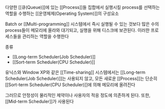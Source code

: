
다양한 [[큐(Queue)]]에 있는 [[Process]]들 집합에서 실행시킬 process를 선택하는 역할을 수행하는 [[운영체제(Operating System)]]의 구성요소

Batch or [[Multi-programming]] 시스템에서 즉시 실행될 수 있는 것보다 많은 수의 process들이 메모리에 올라와 대기되고, 실행을 위해 디스크에 보관된다. 이러한 프로세스들을 관리하는 역할을 수행한다

종류
+ [[Long-term Scheduler(Job Scheduler)]]
+ [[Sort-term Scheduler(CPU Scheduler)]]

유닉스와 Window XP와 같은 [[Time-sharing]] 시스템에서는 [[Long-term Scheduler(Job Scheduler)]]는 사용되지 않고, 모든 새로운 [[Process]]는 단순히  [[Sort-term Scheduler(CPU Scheduler)]]에 의해 메모리에 올려진다

그러므로 안정성이 물리적인 제약이나 사용자의 적응 정도에 의존하게 된다. 또한, [[Mid-term Scheduler]]가 사용된다
